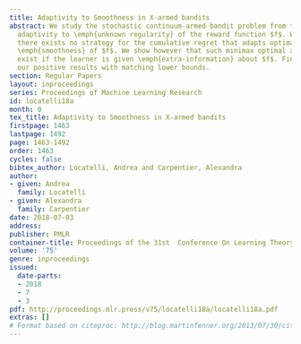 ```yaml
---
title: Adaptivity to Smoothness in X-armed bandits
abstract: We study the stochastic continuum-armed bandit problem from the angle of
  adaptivity to \emph{unknown regularity} of the reward function $f$. We prove that
  there exists no strategy for the cumulative regret that adapts optimally to the
  \emph{smoothness} of $f$. We show however that such minimax optimal adaptive strategies
  exist if the learner is given \emph{extra-information} about $f$. Finally, we complement
  our positive results with matching lower bounds.
section: Regular Papers
layout: inproceedings
series: Proceedings of Machine Learning Research
id: locatelli18a
month: 0
tex_title: Adaptivity to Smoothness in X-armed bandits
firstpage: 1463
lastpage: 1492
page: 1463-1492
order: 1463
cycles: false
bibtex_author: Locatelli, Andrea and Carpentier, Alexandra
author:
- given: Andrea
  family: Locatelli
- given: Alexandra
  family: Carpentier
date: 2018-07-03
address: 
publisher: PMLR
container-title: Proceedings of the 31st  Conference On Learning Theory
volume: '75'
genre: inproceedings
issued:
  date-parts:
  - 2018
  - 7
  - 3
pdf: http://proceedings.mlr.press/v75/locatelli18a/locatelli18a.pdf
extras: []
# Format based on citeproc: http://blog.martinfenner.org/2013/07/30/citeproc-yaml-for-bibliographies/
---
```

